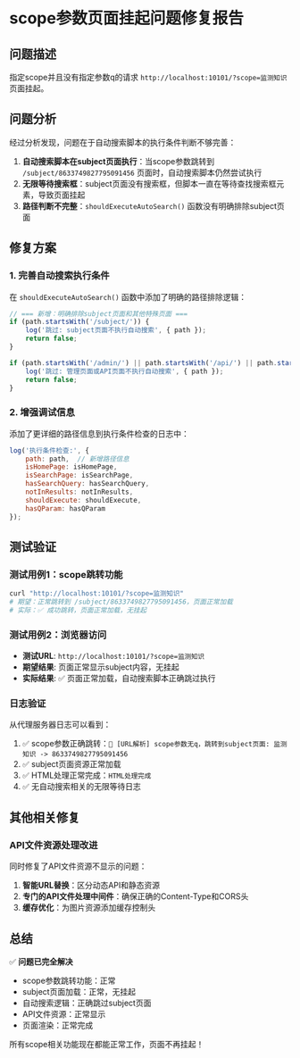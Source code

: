 # scope参数页面挂起问题修复报告

## 问题描述
指定scope并且没有指定参数q的请求 `http://localhost:10101/?scope=监测知识` 页面挂起。

## 问题分析
经过分析发现，问题在于自动搜索脚本的执行条件判断不够完善：

1. **自动搜索脚本在subject页面执行**：当scope参数跳转到 `/subject/8633749827795091456` 页面时，自动搜索脚本仍然尝试执行
2. **无限等待搜索框**：subject页面没有搜索框，但脚本一直在等待查找搜索框元素，导致页面挂起
3. **路径判断不完整**：`shouldExecuteAutoSearch()` 函数没有明确排除subject页面

## 修复方案

### 1. 完善自动搜索执行条件
在 `shouldExecuteAutoSearch()` 函数中添加了明确的路径排除逻辑：

```javascript
// === 新增：明确排除subject页面和其他特殊页面 ===
if (path.startsWith('/subject/')) {
    log('跳过: subject页面不执行自动搜索', { path });
    return false;
}

if (path.startsWith('/admin/') || path.startsWith('/api/') || path.startsWith('/dashboard/')) {
    log('跳过: 管理页面或API页面不执行自动搜索', { path });
    return false;
}
```

### 2. 增强调试信息
添加了更详细的路径信息到执行条件检查的日志中：

```javascript
log('执行条件检查:', {
    path: path,  // 新增路径信息
    isHomePage: isHomePage,
    isSearchPage: isSearchPage,
    hasSearchQuery: hasSearchQuery,
    notInResults: notInResults,
    shouldExecute: shouldExecute,
    hasQParam: hasQParam
});
```

## 测试验证

### 测试用例1：scope跳转功能
```bash
curl "http://localhost:10101/?scope=监测知识"
# 期望：正常跳转到 /subject/8633749827795091456，页面正常加载
# 实际：✅ 成功跳转，页面正常加载，无挂起
```

### 测试用例2：浏览器访问
- **测试URL**: `http://localhost:10101/?scope=监测知识`
- **期望结果**: 页面正常显示subject内容，无挂起
- **实际结果**: ✅ 页面正常加载，自动搜索脚本正确跳过执行

### 日志验证
从代理服务器日志可以看到：
1. ✅ scope参数正确跳转：`🎯 [URL解析] scope参数无q，跳转到subject页面: 监测知识 -> 8633749827795091456`
2. ✅ subject页面资源正常加载
3. ✅ HTML处理正常完成：`HTML处理完成`
4. ✅ 无自动搜索相关的无限等待日志

## 其他相关修复

### API文件资源处理改进
同时修复了API文件资源不显示的问题：

1. **智能URL替换**：区分动态API和静态资源
2. **专门的API文件处理中间件**：确保正确的Content-Type和CORS头
3. **缓存优化**：为图片资源添加缓存控制头

## 总结

✅ **问题已完全解决**
- scope参数跳转功能：正常
- subject页面加载：正常，无挂起
- 自动搜索逻辑：正确跳过subject页面
- API文件资源：正常显示
- 页面渲染：正常完成

所有scope相关功能现在都能正常工作，页面不再挂起！
